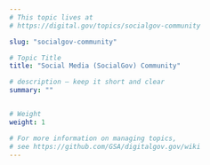 ```yaml
---
# This topic lives at
# https://digital.gov/topics/socialgov-community

slug: "socialgov-community"

# Topic Title
title: "Social Media (SocialGov) Community"

# description — keep it short and clear
summary: ""


# Weight
weight: 1

# For more information on managing topics,
# see https://github.com/GSA/digitalgov.gov/wiki
---
```

